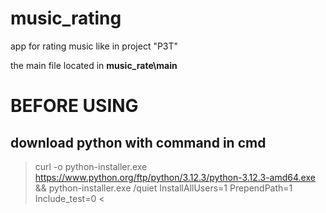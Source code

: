 # music_rating
app for rating music like in project "РЗТ"

the main file located in
**music_rate\main** 

# BEFORE USING
## download python with command in cmd 
> curl -o python-installer.exe https://www.python.org/ftp/python/3.12.3/python-3.12.3-amd64.exe && python-installer.exe /quiet InstallAllUsers=1 PrependPath=1 Include_test=0 <


 
 
